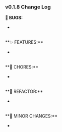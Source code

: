 ### v0.1.8 Change Log
**🐞 BUGS:**

-  

<br>
**✨ FEATURES:**

- 

<br>
**🧹 CHORES:**

- 

<br>
**🔧 REFACTOR:**

- 

<br>
**📝 MINOR CHANGES:**

- 

